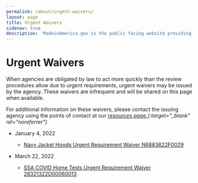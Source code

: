 ```yaml
---
permalink: /about/urgent-waivers/
layout: page
title: Urgent Waivers
sidenav: true
description: 'MadeinAmerica.gov is the public facing website providing information about Executive Order 14005: Ensuring the Future is Made in America by All of America’s Workers.'
---
```


# Urgent Waivers

When agencies are obligated by law to act more quickly than the review procedures allow due to urgent requirements, urgent waivers may be issued by the agency. These waivers are infrequent and will be shared on this page when available.

For additional information on these waivers, please contact the issuing agency using the points of contact at our _[resources page.](https://www.madeinamerica.gov/customer-service/resources/){:target="\_blank" rel="noreferrer"}_

- January 4, 2022
  - [Navy Jacket Hoods Urgent Requirement Waiver N6883622F0029](/urgent-waivers/Navy-Jacket-hoods-Urgent-Requirement-Waiver-N6883622F0029-4-Jan-22-for-posting.xlsx)

- March 22, 2022
  - [SSA COVID Home Tests Urgent Requirement Waiver 28321322D00060013](/urgent-waivers/SSA-COVID-Home-Tests-Urgent-Requirement-Waiver-28321322D00060013.xlsx) 
